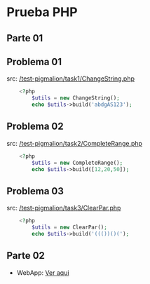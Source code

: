 # Prueba PHP

## Parte 01
## Problema 01
src: [/test-pigmalion/task1/ChangeString.php](https://github.com/robinsondotnet/php-todo-tasks/blob/master/test-pigmalion/task1/ChangeString.php)
```php
    <?php
        $utils = new ChangeString();
        echo $utils->build('abdgAS123');
```
## Problema 02
src: [/test-pigmalion/task2/CompleteRange.php](https://github.com/robinsondotnet/php-todo-tasks/blob/master/test-pigmalion/task2/CompleteRange.php)
```php
    <?php
        $utils = new CompleteRange();
        echo $utils->build([12,20,50]);
```
## Problema 03
src: [/test-pigmalion/task3/ClearPar.php](https://github.com/robinsondotnet/php-todo-tasks/blob/master/test-pigmalion/task3/ClearPar.php)
```php
    <?php
        $utils = new ClearPar();
        echo $utils->build('((())()(');
```

## Parte 02
* WebApp: [Ver aqui](https://github.com/robinsondotnet/php-todo-tasks/tree/master/test-pigmalion-part2/webapp)